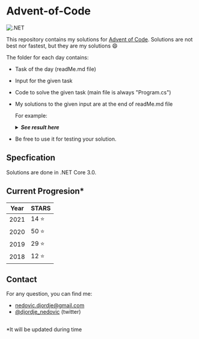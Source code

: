 # Advent-of-Code

![.NET](https://github.com/DjolenceTipic/Advent-of-Code/workflows/.NET/badge.svg?branch=main)

This repository contains my solutions for [Advent of Code](https://adventofcode.com/). 
Solutions are not best nor fastest, but they are my solutions :smile:

The folder for each day contains:

- Task of the day (readMe.md file)
- Input for the given task
- Code to solve the given task (main file is always "Program.cs")
- My solutions to the given input are at the end of readMe.md file

	For example:

	<details>
	  <summary><strong><em>See result here</em></strong></summary>
		Your puzzle answer was <strong><em>133</em></strong>.
	</details>

 - Be free to use it for testing your solution.

## Specfication
Solutions are done in .NET Core 3.0.

## Current Progresion*

| Year | STARS |
 ------------- | ------------- |
 2021 | 14 :star:|
 2020 | 50 :star:|
 2019 | 29 :star:|
 2018 | 12 :star:|

## Contact
For any question, you can find me:
- nedovic.djordje@gmail.com
- [@djordje_nedovic](https://twitter.com/djordje_nedovic) (twitter)

##
*It will be updated during time

